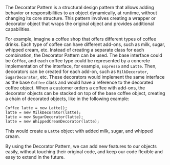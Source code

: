 

The Decorator Pattern is a structural design pattern that allows adding behavior or responsibilities to an object dynamically, at runtime, without changing its core structure. This pattern involves creating a wrapper or decorator object that wraps the original object and provides additional capabilities.

For example, imagine a coffee shop that offers different types of coffee drinks. Each type of coffee can have different add-ons, such as milk, sugar, whipped cream, etc. Instead of creating a separate class for each combination, the Decorator Pattern can be used. The base interface could be `Coffee`, and each coffee type could be represented by a concrete implementation of the interface, for example, `Espresso` and `Latte`. Then, decorators can be created for each add-on, such as `MilkDecorator`, `SugarDecorator`, etc. These decorators would implement the same interface as the base `Coffee` class and would have a reference to the decorated coffee object. When a customer orders a coffee with add-ons, the decorator objects can be stacked on top of the base coffee object, creating a chain of decorated objects, like in the following example:

```
Coffee latte = new Latte();
latte = new MilkDecorator(latte);
latte = new SugarDecorator(latte);
latte = new WhippedCreamDecorator(latte);
```

This would create a `Latte` object with added milk, sugar, and whipped cream.

By using the Decorator Pattern, we can add new features to our objects easily, without touching their original code, and keep our code flexible and easy to extend in the future.